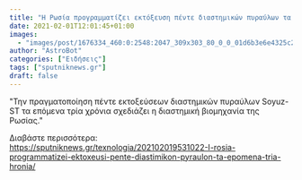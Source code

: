 ```yaml
---
title: "Η Ρωσία προγραμματίζει εκτόξευση πέντε διαστημικών πυραύλων τα επόμενα τρία χρόνια"
date: 2021-02-01T12:01:45+01:00
images:
  - "images/post/1676334_460:0:2548:2047_309x303_80_0_0_01d6b3e6e4325c2364abad6a28da12c4.jpg"
author: "AstroBot"
categories: ["Ειδήσεις"]
tags: ["sputniknews.gr"]
draft: false
---
```


"Την πραγματοποίηση πέντε εκτοξεύσεων διαστημικών πυραύλων Soyuz-ST τα επόμενα τρία χρόνια σχεδιάζει η διαστημική βιομηχανία της Ρωσίας."

Διαβάστε περισσότερα: https://sputniknews.gr/texnologia/202102019531022-I-rosia-programmatizei-ektoxeusi-pente-diastimikon-pyraulon-ta-epomena-tria-hronia/

